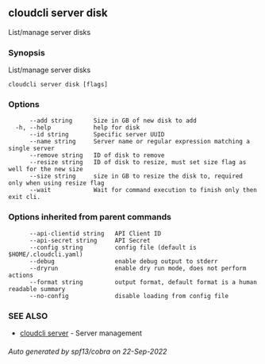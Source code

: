 ## cloudcli server disk

List/manage server disks

### Synopsis

List/manage server disks

```
cloudcli server disk [flags]
```

### Options

```
      --add string      Size in GB of new disk to add
  -h, --help            help for disk
      --id string       Specific server UUID
      --name string     Server name or regular expression matching a single server
      --remove string   ID of disk to remove
      --resize string   ID of disk to resize, must set size flag as well for the new size
      --size string     size in GB to resize the disk to, required only when using resize flag
      --wait            Wait for command execution to finish only then exit cli.
```

### Options inherited from parent commands

```
      --api-clientid string   API Client ID
      --api-secret string     API Secret
      --config string         config file (default is $HOME/.cloudcli.yaml)
      --debug                 enable debug output to stderr
      --dryrun                enable dry run mode, does not perform actions
      --format string         output format, default format is a human readable summary
      --no-config             disable loading from config file
```

### SEE ALSO

* [cloudcli server](cloudcli_server.md)	 - Server management

###### Auto generated by spf13/cobra on 22-Sep-2022
